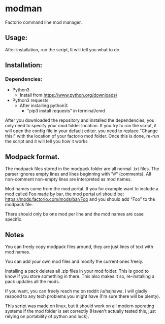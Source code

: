 # modman
Factorio command line mod manager.

## Usage:
After installation, run the script, It will tell you what to do.

## Installation:
### Dependencies:
* Python3
    * Install from https://www.python.org/downloads/
* Python3 requests
    * After installing python3:
        * "pip3 install requests" in terminal/cmd

After you downloaded the repository and installed the dependencies, you only need to specify your mod folder location. If you try to run the script, it will open the config file in your default editor. you need to replace "Change this!" with the location of your factorio mod folder. Once this is done, re-run the script and it will tell you how it works

## Modpack format.

The modpack files stored in the modpack folder are all normal .txt files. The parser ignores empty lines and lines beginning with "#" (comments). All non-comment non-empty lines are interpreted as mod names.

Mod names come from the mod portal. If you for example want to include a mod called Foo made by bar, the mod portal url should be: https://mods.factorio.com/mods/bar/Foo and you should add "Foo" to the modpack file.

There should only be one mod per line and the mod names are case specific.


## Notes
You can freely copy modpack files around, they are just lines of text with mod names.

You can add your own mod files and modify the current ones freely.

Installing a pack deletes all .zip files in your mod folder. This is good to know if you store something in there. This also makes it so, re-installing a pack updates all the mods.

If you want, you can freely reach me on reddit /u/hajhawa. I will gladly respond to any tech problems you might have (I'm sure there will be plenty).

This script was made on linux, but it should work on all modern operating systems if the mod folder is set correctly (Haven't actually tested this, just relying on portability of python and luck).
